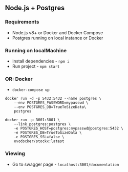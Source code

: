 ## Node.js + Postgres

### Requirements

* Node.js v8+ or Docker and Docker Compose
* Postgres running on local instance or Docker

### Running on localMachine

* Install dependencies - `npm i`
* Run project - `npm start`

### OR: Docker

* `docker-compose up`

```shell
docker run -d -p 5432:5432 --name postgres \
    --env POSTGRES_PASSWORD=mypasswd \
    --env POSTGRES_DB=TrueToSizeData\
    postgres
```

```shell
docker run -p 3001:3001 \
    --link postgres:postgres \
    -e POSTGRES_HOST=postgres:mypasswd@postgres:5432 \
    -e POSTGRES_DB=TrueToSizeData \
    -e POSTGRES_SSL=false \
    ovodocker/stockx:latest
```

### Viewing

* Go to swagger page - `localhost:3001/documentation`
